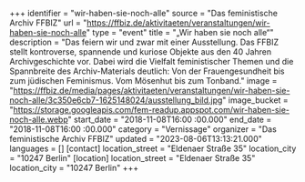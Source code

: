 +++
identifier = "wir-haben-sie-noch-alle"
source = "Das feministische Archiv FFBIZ"
url = "https://ffbiz.de/aktivitaeten/veranstaltungen/wir-haben-sie-noch-alle"
type = "event"
title = "„Wir haben sie noch alle“"
description = "Das feiern wir und zwar mit einer Ausstellung. Das FFBIZ stellt kontroverse, spannende und kuriose Objekte aus den 40 Jahren Archivgeschichte vor. Dabei wird die Vielfalt feministischer Themen und die Spannbreite des Archiv-Materials deutlich: Von der Frauengesundheit bis zum jüdischen Feminismus. Vom Mösenhut bis zum Tonband."
image = "https://ffbiz.de/media/pages/aktivitaeten/veranstaltungen/wir-haben-sie-noch-alle/3c350e6cb7-1625148024/ausstellung_bild.jpg"
image_bucket = "https://storage.googleapis.com/fem-readup.appspot.com/wir-haben-sie-noch-alle.webp"
start_date = "2018-11-08T16:00 :00.000"
end_date = "2018-11-08T16:00 :00.000"
category = "Vernissage"
organizer = "Das feministische Archiv FFBIZ"
updated = "2023-08-06T13:13:21.000"
languages = []
[contact]
location_street = "Eldenaer Straße 35"
location_city = "10247 Berlin"
[location]
location_street = "Eldenaer Straße 35"
location_city = "10247 Berlin"
+++